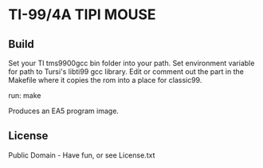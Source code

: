 # TI-99/4A TIPI MOUSE

## Build

Set your TI tms9900gcc bin folder into your path. 
Set environment variable for path to Tursi's libti99 gcc library.
Edit or comment out the part in the Makefile where it copies the rom into a place for classic99. 

run: make

Produces an EA5 program image.

## License

Public Domain - Have fun, or see License.txt



